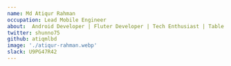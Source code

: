 ```yaml
---
name: Md Atiqur Rahman
occupation: Lead Mobile Engineer
about:  Android Developer | Fluter Developer | Tech Enthusiast | Table tennis Player
twitter: shunno75
github: atiqmlbd
image: './atiqur-rahman.webp'
slack: U9PG47R42
---
```

